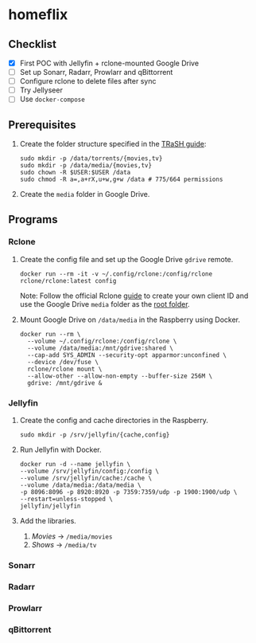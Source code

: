 # homeflix



## Checklist

- [x] First POC with Jellyfin + rclone-mounted Google Drive
- [ ] Set up Sonarr, Radarr, Prowlarr and qBittorrent
- [ ] Configure rclone to delete files after sync
- [ ] Try Jellyseer
- [ ] Use `docker-compose`

## Prerequisites

1. Create the folder structure specified in the [TRaSH guide](https://trash-guides.info/Hardlinks/How-to-setup-for/Docker/):

   ```shell
   sudo mkdir -p /data/torrents/{movies,tv}
   sudo mkdir -p /data/media/{movies,tv}
   sudo chown -R $USER:$USER /data
   sudo chmod -R a=,a+rX,u+w,g+w /data # 775/664 permissions
   ```

1. Create the `media` folder in Google Drive.

## Programs

### Rclone

1. Create the config file and set up the Google Drive `gdrive` remote.

   ```shell
   docker run --rm -it -v ~/.config/rclone:/config/rclone rclone/rclone:latest config
   ```

   Note: Follow the official Rclone
   [guide](https://rclone.org/drive/#making-your-own-client-id) to create your
   own client ID and use the Google Drive `media` folder as the
   [root folder](https://rclone.org/drive/#making-your-own-client-id).

1. Mount Google Drive on `/data/media` in the Raspberry using Docker.

   ```shell
   docker run --rm \
     --volume ~/.config/rclone:/config/rclone \
     --volume /data/media:/mnt/gdrive:shared \
     --cap-add SYS_ADMIN --security-opt apparmor:unconfined \
     --device /dev/fuse \
     rclone/rclone mount \
     --allow-other --allow-non-empty --buffer-size 256M \
     gdrive: /mnt/gdrive &
   ```

### Jellyfin

1. Create the config and cache directories in the Raspberry.

   ```shell
   sudo mkdir -p /srv/jellyfin/{cache,config}
   ```

1. Run Jellyfin with Docker.

   ```shell
   docker run -d --name jellyfin \
   --volume /srv/jellyfin/config:/config \
   --volume /srv/jellyfin/cache:/cache \
   --volume /data/media:/data/media \
   -p 8096:8096 -p 8920:8920 -p 7359:7359/udp -p 1900:1900/udp \
   --restart=unless-stopped \
   jellyfin/jellyfin
   ```

1. Add the libraries.
   1. _Movies_ -> `/media/movies`
   1. _Shows_ -> `/media/tv`

### Sonarr

### Radarr

### Prowlarr

### qBittorrent
